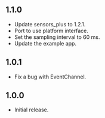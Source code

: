## 1.1.0

* Update sensors_plus to 1.2.1.
* Port to use platform interface.
* Set the sampling interval to 60 ms.
* Update the example app.

## 1.0.1

* Fix a bug with EventChannel.

## 1.0.0

* Initial release.
